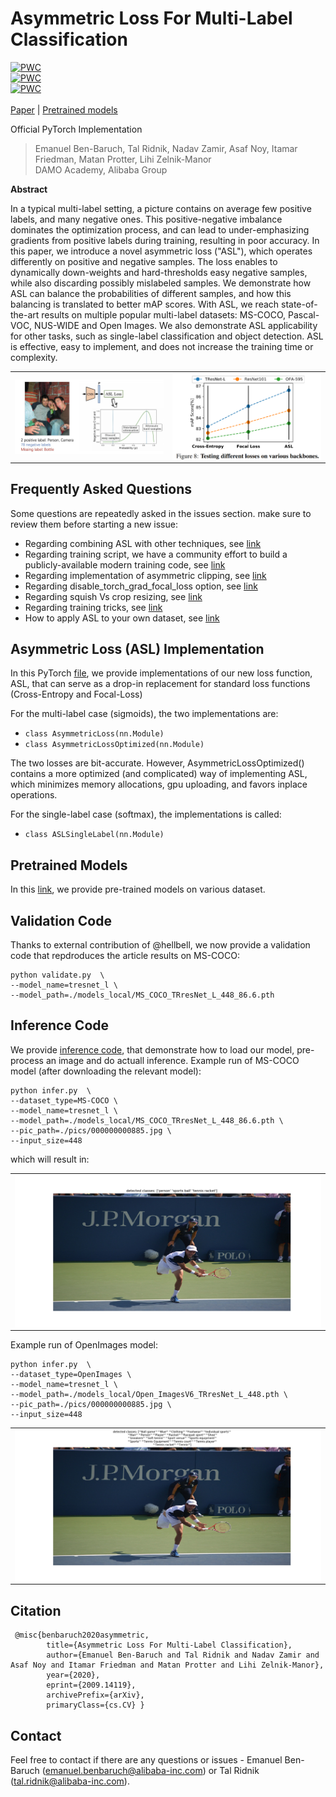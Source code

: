 # Asymmetric Loss For Multi-Label Classification

[![PWC](https://img.shields.io/endpoint.svg?url=https://paperswithcode.com/badge/asymmetric-loss-for-multi-label/multi-label-classification-on-ms-coco)](https://paperswithcode.com/sota/multi-label-classification-on-ms-coco?p=asymmetric-loss-for-multi-label)<br>
[![PWC](https://img.shields.io/endpoint.svg?url=https://paperswithcode.com/badge/asymmetric-loss-for-multi-label/multi-label-classification-on-nus-wide)](https://paperswithcode.com/sota/multi-label-classification-on-nus-wide?p=asymmetric-loss-for-multi-label)<br>
[![PWC](https://img.shields.io/endpoint.svg?url=https://paperswithcode.com/badge/asymmetric-loss-for-multi-label/multi-label-classification-on-pascal-voc-2007)](https://paperswithcode.com/sota/multi-label-classification-on-pascal-voc-2007?p=asymmetric-loss-for-multi-label)<br>
<br> [Paper](https://arxiv.org/abs/2009.14119) |
[Pretrained models](MODEL_ZOO.md)

Official PyTorch Implementation

> Emanuel Ben-Baruch, Tal Ridnik, Nadav Zamir, Asaf Noy, Itamar
> Friedman, Matan Protter, Lihi Zelnik-Manor<br/> DAMO Academy, Alibaba
> Group

**Abstract**

In a typical multi-label setting, a picture contains on average few positive labels, and many negative ones. This positive-negative imbalance dominates the optimization process, and can lead to under-emphasizing gradients from positive labels during training, resulting in poor accuracy. In this paper, we introduce a novel asymmetric loss ("ASL"), which operates differently on positive and negative samples. The loss enables to dynamically down-weights and hard-thresholds easy negative samples, while also discarding possibly mislabeled samples. We demonstrate how ASL can balance the probabilities of different samples, and how this balancing is translated to better mAP scores. With ASL, we reach state-of-the-art results on multiple popular multi-label datasets: MS-COCO, Pascal-VOC, NUS-WIDE and Open Images. We also demonstrate ASL applicability for other tasks, such as single-label classification and object detection. ASL is effective, easy to implement, and does not increase the training time or complexity.

<p align="center">
 <table class="tg">
  <tr>
    <td class="tg-c3ow"><img src="./pics/loss_graph.png" align="center" width="400" ></td>
    <td class="tg-c3ow"><img src="./pics/backbones.png" align="center" width="400" ></td>
  </tr>
</table>
</p>

<!--<p align="center">-->
<!-- <table class="tg">-->
<!--  <tr>-->
<!--    <td class="tg-c3ow"><img src="./pics/ASL_comparison.png" align="center" width="400" ></td>-->
<!--    <td class="tg-c3ow"><img src="./pics/detection.png" align="center" width="400" ></td>-->
<!--  </tr>-->
<!--</table>-->
<!--</p>-->

<!--<p align="center">-->
<!-- <table class="tg">-->
<!--  <tr>-->
<!--    <td class="tg-c3ow"><img src="./pics/herbarium.png" align="center" width="400" ></td>-->
<!--    <td class="tg-c3ow"><img src="./pics/open_images.png" align="center" width="400" ></td>-->
<!--  </tr>-->
<!--</table>-->
</p>

## Frequently Asked Questions
Some questions are repeatedly asked in the issues section. make sure to
review them before starting a new issue:
- Regarding combining ASL with other techniques, see
  [link](https://github.com/Alibaba-MIIL/ASL/issues/35)
- Regarding training script, we have a community effort to build a
  publicly-available modern training code, see
  [link](https://github.com/Alibaba-MIIL/ASL/issues/36)
- Regarding implementation of asymmetric clipping, see [link](https://github.com/Alibaba-MIIL/ASL/issues/10)
- Regarding disable_torch_grad_focal_loss option, see
  [link](https://github.com/Alibaba-MIIL/ASL/issues/31)
- Regarding squish Vs crop resizing, see
  [link](https://github.com/Alibaba-MIIL/ASL/issues/30#issuecomment-754005570)
- Regarding training tricks, see
  [link](https://github.com/Alibaba-MIIL/ASL/issues/30#issuecomment-750780576)
- How to apply ASL to your own dataset, see
  [link](https://github.com/Alibaba-MIIL/ASL/issues/22#issuecomment-736721770)



## Asymmetric Loss (ASL) Implementation
In this PyTorch [file](\src\loss_functions\losses.py), we provide 
implementations of our new loss function, ASL, that can serve as a
drop-in replacement for standard loss functions (Cross-Entropy and
Focal-Loss)

For the multi-label case (sigmoids), the two implementations are: 
- ```class AsymmetricLoss(nn.Module)```
- ```class AsymmetricLossOptimized(nn.Module)``` <br>

The two losses are bit-accurate. However, AsymmetricLossOptimized()
contains a more optimized (and complicated) way of implementing ASL,
which minimizes memory allocations, gpu uploading, and favors inplace
operations.

For the single-label case (softmax), the implementations is called:
- ```class ASLSingleLabel(nn.Module)```



## Pretrained Models
In this [link](MODEL_ZOO.md), we provide pre-trained models on various
dataset. 

## Validation Code
Thanks to external contribution of @hellbell, we now provide a
validation code that repdroduces the article results on MS-COCO:

```
python validate.py  \
--model_name=tresnet_l \
--model_path=./models_local/MS_COCO_TRresNet_L_448_86.6.pth
```

## Inference Code
We provide [inference code](infer.py), that demonstrate how to load our
model, pre-process an image and do actuall inference. Example run of
MS-COCO model (after downloading the relevant model):
```
python infer.py  \
--dataset_type=MS-COCO \
--model_name=tresnet_l \
--model_path=./models_local/MS_COCO_TRresNet_L_448_86.6.pth \
--pic_path=./pics/000000000885.jpg \
--input_size=448
```
which will result in:
<p align="center">
 <table class="tg">
  <tr>
    <td class="tg-c3ow"><img src="./pics/example_inference.jpeg" align="center" width="600" ></td>
  </tr>
</table>
</p>

Example run of OpenImages model:
```
python infer.py  \
--dataset_type=OpenImages \
--model_name=tresnet_l \
--model_path=./models_local/Open_ImagesV6_TRresNet_L_448.pth \
--pic_path=./pics/000000000885.jpg \
--input_size=448
```
<p align="center">
 <table class="tg">
  <tr>
    <td class="tg-c3ow"><img src="./pics/example_inference_open_images.jpeg" align="center" width="600" ></td>
  </tr>
</table>
</p>


## Citation
```
 @misc{benbaruch2020asymmetric, 
        title={Asymmetric Loss For Multi-Label Classification}, 
        author={Emanuel Ben-Baruch and Tal Ridnik and Nadav Zamir and Asaf Noy and Itamar Friedman and Matan Protter and Lihi Zelnik-Manor}, 
        year={2020}, 
        eprint={2009.14119},
        archivePrefix={arXiv}, 
        primaryClass={cs.CV} }
```

## Contact
Feel free to contact if there are any questions or issues - Emanuel
Ben-Baruch (emanuel.benbaruch@alibaba-inc.com) or Tal Ridnik (tal.ridnik@alibaba-inc.com).
